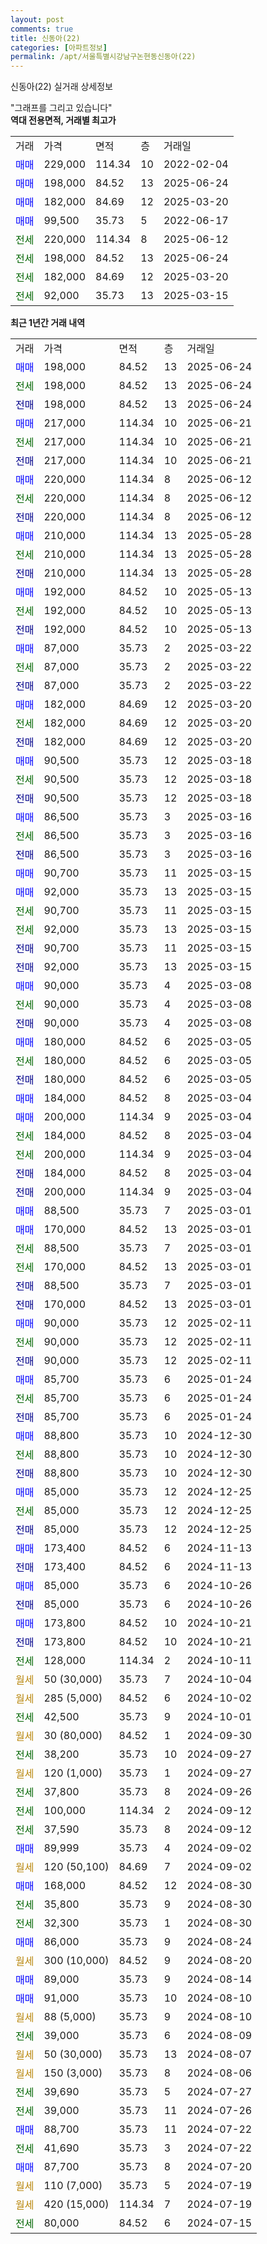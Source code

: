 ```yaml
---
layout: post
comments: true
title: 신동아(22)
categories: [아파트정보]
permalink: /apt/서울특별시강남구논현동신동아(22)
---
```


신동아(22) 실거래 상세정보

<script type="text/javascript">
  google.charts.load('current', {'packages':['line', 'corechart']});
  google.charts.setOnLoadCallback(drawChart);

  function drawChart() {
    var data = new google.visualization.DataTable();
    data.addColumn('date', '거래일');
    data.addColumn('number', "매매");
    data.addColumn('number', "전세");
    data.addColumn('number', "전매");

    data.addRows([[new Date(Date.parse("2025-06-24")), 198000, null, null], [new Date(Date.parse("2025-06-24")), null, 198000, null], [new Date(Date.parse("2025-06-24")), null, null, 198000], [new Date(Date.parse("2025-06-21")), 217000, null, null], [new Date(Date.parse("2025-06-21")), null, 217000, null], [new Date(Date.parse("2025-06-21")), null, null, 217000], [new Date(Date.parse("2025-06-12")), 220000, null, null], [new Date(Date.parse("2025-06-12")), null, 220000, null], [new Date(Date.parse("2025-06-12")), null, null, 220000], [new Date(Date.parse("2025-05-28")), 210000, null, null], [new Date(Date.parse("2025-05-28")), null, 210000, null], [new Date(Date.parse("2025-05-28")), null, null, 210000], [new Date(Date.parse("2025-05-13")), 192000, null, null], [new Date(Date.parse("2025-05-13")), null, 192000, null], [new Date(Date.parse("2025-05-13")), null, null, 192000], [new Date(Date.parse("2025-03-22")), 87000, null, null], [new Date(Date.parse("2025-03-22")), null, 87000, null], [new Date(Date.parse("2025-03-22")), null, null, 87000], [new Date(Date.parse("2025-03-20")), 182000, null, null], [new Date(Date.parse("2025-03-20")), null, 182000, null], [new Date(Date.parse("2025-03-20")), null, null, 182000], [new Date(Date.parse("2025-03-18")), 90500, null, null], [new Date(Date.parse("2025-03-18")), null, 90500, null], [new Date(Date.parse("2025-03-18")), null, null, 90500], [new Date(Date.parse("2025-03-16")), 86500, null, null], [new Date(Date.parse("2025-03-16")), null, 86500, null], [new Date(Date.parse("2025-03-16")), null, null, 86500], [new Date(Date.parse("2025-03-15")), 90700, null, null], [new Date(Date.parse("2025-03-15")), 92000, null, null], [new Date(Date.parse("2025-03-15")), null, 90700, null], [new Date(Date.parse("2025-03-15")), null, 92000, null], [new Date(Date.parse("2025-03-15")), null, null, 90700], [new Date(Date.parse("2025-03-15")), null, null, 92000], [new Date(Date.parse("2025-03-08")), 90000, null, null], [new Date(Date.parse("2025-03-08")), null, 90000, null], [new Date(Date.parse("2025-03-08")), null, null, 90000], [new Date(Date.parse("2025-03-05")), 180000, null, null], [new Date(Date.parse("2025-03-05")), null, 180000, null], [new Date(Date.parse("2025-03-05")), null, null, 180000], [new Date(Date.parse("2025-03-04")), 184000, null, null], [new Date(Date.parse("2025-03-04")), 200000, null, null], [new Date(Date.parse("2025-03-04")), null, 184000, null], [new Date(Date.parse("2025-03-04")), null, 200000, null], [new Date(Date.parse("2025-03-04")), null, null, 184000], [new Date(Date.parse("2025-03-04")), null, null, 200000], [new Date(Date.parse("2025-03-01")), 88500, null, null], [new Date(Date.parse("2025-03-01")), 170000, null, null], [new Date(Date.parse("2025-03-01")), null, 88500, null], [new Date(Date.parse("2025-03-01")), null, 170000, null], [new Date(Date.parse("2025-03-01")), null, null, 88500], [new Date(Date.parse("2025-03-01")), null, null, 170000], [new Date(Date.parse("2025-02-11")), 90000, null, null], [new Date(Date.parse("2025-02-11")), null, 90000, null], [new Date(Date.parse("2025-02-11")), null, null, 90000], [new Date(Date.parse("2025-01-24")), 85700, null, null], [new Date(Date.parse("2025-01-24")), null, 85700, null], [new Date(Date.parse("2025-01-24")), null, null, 85700], [new Date(Date.parse("2024-12-30")), 88800, null, null], [new Date(Date.parse("2024-12-30")), null, 88800, null], [new Date(Date.parse("2024-12-30")), null, null, 88800], [new Date(Date.parse("2024-12-25")), 85000, null, null], [new Date(Date.parse("2024-12-25")), null, 85000, null], [new Date(Date.parse("2024-12-25")), null, null, 85000], [new Date(Date.parse("2024-11-13")), 173400, null, null], [new Date(Date.parse("2024-11-13")), null, null, 173400], [new Date(Date.parse("2024-10-26")), 85000, null, null], [new Date(Date.parse("2024-10-26")), null, null, 85000], [new Date(Date.parse("2024-10-21")), 173800, null, null], [new Date(Date.parse("2024-10-21")), null, null, 173800], [new Date(Date.parse("2024-10-11")), null, 128000, null], [new Date(Date.parse("2024-10-04")), null, null, null], [new Date(Date.parse("2024-10-02")), null, null, null], [new Date(Date.parse("2024-10-01")), null, 42500, null], [new Date(Date.parse("2024-09-30")), null, null, null], [new Date(Date.parse("2024-09-27")), null, 38200, null], [new Date(Date.parse("2024-09-27")), null, null, null], [new Date(Date.parse("2024-09-26")), null, 37800, null], [new Date(Date.parse("2024-09-12")), null, 100000, null], [new Date(Date.parse("2024-09-12")), null, 37590, null], [new Date(Date.parse("2024-09-02")), 89999, null, null], [new Date(Date.parse("2024-09-02")), null, null, null], [new Date(Date.parse("2024-08-30")), 168000, null, null], [new Date(Date.parse("2024-08-30")), null, 35800, null], [new Date(Date.parse("2024-08-30")), null, 32300, null], [new Date(Date.parse("2024-08-24")), 86000, null, null], [new Date(Date.parse("2024-08-20")), null, null, null], [new Date(Date.parse("2024-08-14")), 89000, null, null], [new Date(Date.parse("2024-08-10")), 91000, null, null], [new Date(Date.parse("2024-08-10")), null, null, null], [new Date(Date.parse("2024-08-09")), null, 39000, null], [new Date(Date.parse("2024-08-07")), null, null, null], [new Date(Date.parse("2024-08-06")), null, null, null], [new Date(Date.parse("2024-07-27")), null, 39690, null], [new Date(Date.parse("2024-07-26")), null, 39000, null], [new Date(Date.parse("2024-07-22")), 88700, null, null], [new Date(Date.parse("2024-07-22")), null, 41690, null], [new Date(Date.parse("2024-07-20")), 87700, null, null], [new Date(Date.parse("2024-07-19")), null, null, null], [new Date(Date.parse("2024-07-19")), null, null, null], [new Date(Date.parse("2024-07-15")), null, 80000, null]]);

    var options = {
      hAxis: {
        format: 'yyyy/MM/dd'
      },    
      lineWidth: 0,
      pointsVisible: true,    
      title: '최근 1년간 유형별 실거래가 분포',
      legend: { position: 'bottom' }
    };

    var formatter = new google.visualization.NumberFormat({pattern:'###,###'} );
    formatter.format(data, 1);
    formatter.format(data, 2);
    
    setTimeout(function() {
        var chart = new google.visualization.LineChart(document.getElementById('columnchart_material'));
        chart.draw(data, (options));
        document.getElementById('loading').style.display = 'none';
    }, 200);
  }
</script>


<div id="loading" style="z-index:20; display: block; margin-left: 0px">"그래프를 그리고 있습니다"</div>
<div id="columnchart_material" style="width: 95%; margin-left: 0px; display: block"></div>
<!-- contents start -->
<b>역대 전용면적, 거래별 최고가</b>
<table class="sortable">
    <tr>
      <td>거래</td>
      <td>가격</td>
      <td>면적</td>
      <td>층</td>
      <td>거래일</td>
    </tr>
        <tr>
          <td><a style="color: blue">매매</a></td>
          <td>229,000</td>
          <td>114.34</td>
          <td>10</td>
          <td>2022-02-04</td>
        </tr>            <tr>
          <td><a style="color: blue">매매</a></td>
          <td>198,000</td>
          <td>84.52</td>
          <td>13</td>
          <td>2025-06-24</td>
        </tr>            <tr>
          <td><a style="color: blue">매매</a></td>
          <td>182,000</td>
          <td>84.69</td>
          <td>12</td>
          <td>2025-03-20</td>
        </tr>            <tr>
          <td><a style="color: blue">매매</a></td>
          <td>99,500</td>
          <td>35.73</td>
          <td>5</td>
          <td>2022-06-17</td>
        </tr>        
        <tr>
              <td><a style="color: darkgreen">전세</a></td>
              <td>220,000</td>
              <td>114.34</td>
              <td>8</td>
              <td>2025-06-12</td>
            </tr>            <tr>
              <td><a style="color: darkgreen">전세</a></td>
              <td>198,000</td>
              <td>84.52</td>
              <td>13</td>
              <td>2025-06-24</td>
            </tr>            <tr>
              <td><a style="color: darkgreen">전세</a></td>
              <td>182,000</td>
              <td>84.69</td>
              <td>12</td>
              <td>2025-03-20</td>
            </tr>            <tr>
              <td><a style="color: darkgreen">전세</a></td>
              <td>92,000</td>
              <td>35.73</td>
              <td>13</td>
              <td>2025-03-15</td>
            </tr>        
    
</table>

<b>최근 1년간 거래 내역</b>

<table class="sortable">
    <tr>
      <td>거래</td>
      <td>가격</td>
      <td>면적</td>
      <td>층</td>
      <td>거래일</td>
    </tr>
    <tr>
      <td><a style="color: blue">매매</a></td>
      <td>198,000</td>
      <td>84.52</td>
      <td>13</td>
      <td>2025-06-24</td>
    </tr>          <tr>
      <td><a style="color: darkgreen">전세</a></td>
      <td>198,000</td>
      <td>84.52</td>
      <td>13</td>
      <td>2025-06-24</td>
    </tr>          <tr>
      <td><a style="color: darkblue">전매</a></td>
      <td>198,000</td>
      <td>84.52</td>
      <td>13</td>
      <td>2025-06-24</td>
    </tr>          <tr>
      <td><a style="color: blue">매매</a></td>
      <td>217,000</td>
      <td>114.34</td>
      <td>10</td>
      <td>2025-06-21</td>
    </tr>          <tr>
      <td><a style="color: darkgreen">전세</a></td>
      <td>217,000</td>
      <td>114.34</td>
      <td>10</td>
      <td>2025-06-21</td>
    </tr>          <tr>
      <td><a style="color: darkblue">전매</a></td>
      <td>217,000</td>
      <td>114.34</td>
      <td>10</td>
      <td>2025-06-21</td>
    </tr>          <tr>
      <td><a style="color: blue">매매</a></td>
      <td>220,000</td>
      <td>114.34</td>
      <td>8</td>
      <td>2025-06-12</td>
    </tr>          <tr>
      <td><a style="color: darkgreen">전세</a></td>
      <td>220,000</td>
      <td>114.34</td>
      <td>8</td>
      <td>2025-06-12</td>
    </tr>          <tr>
      <td><a style="color: darkblue">전매</a></td>
      <td>220,000</td>
      <td>114.34</td>
      <td>8</td>
      <td>2025-06-12</td>
    </tr>          <tr>
      <td><a style="color: blue">매매</a></td>
      <td>210,000</td>
      <td>114.34</td>
      <td>13</td>
      <td>2025-05-28</td>
    </tr>          <tr>
      <td><a style="color: darkgreen">전세</a></td>
      <td>210,000</td>
      <td>114.34</td>
      <td>13</td>
      <td>2025-05-28</td>
    </tr>          <tr>
      <td><a style="color: darkblue">전매</a></td>
      <td>210,000</td>
      <td>114.34</td>
      <td>13</td>
      <td>2025-05-28</td>
    </tr>          <tr>
      <td><a style="color: blue">매매</a></td>
      <td>192,000</td>
      <td>84.52</td>
      <td>10</td>
      <td>2025-05-13</td>
    </tr>          <tr>
      <td><a style="color: darkgreen">전세</a></td>
      <td>192,000</td>
      <td>84.52</td>
      <td>10</td>
      <td>2025-05-13</td>
    </tr>          <tr>
      <td><a style="color: darkblue">전매</a></td>
      <td>192,000</td>
      <td>84.52</td>
      <td>10</td>
      <td>2025-05-13</td>
    </tr>          <tr>
      <td><a style="color: blue">매매</a></td>
      <td>87,000</td>
      <td>35.73</td>
      <td>2</td>
      <td>2025-03-22</td>
    </tr>          <tr>
      <td><a style="color: darkgreen">전세</a></td>
      <td>87,000</td>
      <td>35.73</td>
      <td>2</td>
      <td>2025-03-22</td>
    </tr>          <tr>
      <td><a style="color: darkblue">전매</a></td>
      <td>87,000</td>
      <td>35.73</td>
      <td>2</td>
      <td>2025-03-22</td>
    </tr>          <tr>
      <td><a style="color: blue">매매</a></td>
      <td>182,000</td>
      <td>84.69</td>
      <td>12</td>
      <td>2025-03-20</td>
    </tr>          <tr>
      <td><a style="color: darkgreen">전세</a></td>
      <td>182,000</td>
      <td>84.69</td>
      <td>12</td>
      <td>2025-03-20</td>
    </tr>          <tr>
      <td><a style="color: darkblue">전매</a></td>
      <td>182,000</td>
      <td>84.69</td>
      <td>12</td>
      <td>2025-03-20</td>
    </tr>          <tr>
      <td><a style="color: blue">매매</a></td>
      <td>90,500</td>
      <td>35.73</td>
      <td>12</td>
      <td>2025-03-18</td>
    </tr>          <tr>
      <td><a style="color: darkgreen">전세</a></td>
      <td>90,500</td>
      <td>35.73</td>
      <td>12</td>
      <td>2025-03-18</td>
    </tr>          <tr>
      <td><a style="color: darkblue">전매</a></td>
      <td>90,500</td>
      <td>35.73</td>
      <td>12</td>
      <td>2025-03-18</td>
    </tr>          <tr>
      <td><a style="color: blue">매매</a></td>
      <td>86,500</td>
      <td>35.73</td>
      <td>3</td>
      <td>2025-03-16</td>
    </tr>          <tr>
      <td><a style="color: darkgreen">전세</a></td>
      <td>86,500</td>
      <td>35.73</td>
      <td>3</td>
      <td>2025-03-16</td>
    </tr>          <tr>
      <td><a style="color: darkblue">전매</a></td>
      <td>86,500</td>
      <td>35.73</td>
      <td>3</td>
      <td>2025-03-16</td>
    </tr>          <tr>
      <td><a style="color: blue">매매</a></td>
      <td>90,700</td>
      <td>35.73</td>
      <td>11</td>
      <td>2025-03-15</td>
    </tr>          <tr>
      <td><a style="color: blue">매매</a></td>
      <td>92,000</td>
      <td>35.73</td>
      <td>13</td>
      <td>2025-03-15</td>
    </tr>          <tr>
      <td><a style="color: darkgreen">전세</a></td>
      <td>90,700</td>
      <td>35.73</td>
      <td>11</td>
      <td>2025-03-15</td>
    </tr>          <tr>
      <td><a style="color: darkgreen">전세</a></td>
      <td>92,000</td>
      <td>35.73</td>
      <td>13</td>
      <td>2025-03-15</td>
    </tr>          <tr>
      <td><a style="color: darkblue">전매</a></td>
      <td>90,700</td>
      <td>35.73</td>
      <td>11</td>
      <td>2025-03-15</td>
    </tr>          <tr>
      <td><a style="color: darkblue">전매</a></td>
      <td>92,000</td>
      <td>35.73</td>
      <td>13</td>
      <td>2025-03-15</td>
    </tr>          <tr>
      <td><a style="color: blue">매매</a></td>
      <td>90,000</td>
      <td>35.73</td>
      <td>4</td>
      <td>2025-03-08</td>
    </tr>          <tr>
      <td><a style="color: darkgreen">전세</a></td>
      <td>90,000</td>
      <td>35.73</td>
      <td>4</td>
      <td>2025-03-08</td>
    </tr>          <tr>
      <td><a style="color: darkblue">전매</a></td>
      <td>90,000</td>
      <td>35.73</td>
      <td>4</td>
      <td>2025-03-08</td>
    </tr>          <tr>
      <td><a style="color: blue">매매</a></td>
      <td>180,000</td>
      <td>84.52</td>
      <td>6</td>
      <td>2025-03-05</td>
    </tr>          <tr>
      <td><a style="color: darkgreen">전세</a></td>
      <td>180,000</td>
      <td>84.52</td>
      <td>6</td>
      <td>2025-03-05</td>
    </tr>          <tr>
      <td><a style="color: darkblue">전매</a></td>
      <td>180,000</td>
      <td>84.52</td>
      <td>6</td>
      <td>2025-03-05</td>
    </tr>          <tr>
      <td><a style="color: blue">매매</a></td>
      <td>184,000</td>
      <td>84.52</td>
      <td>8</td>
      <td>2025-03-04</td>
    </tr>          <tr>
      <td><a style="color: blue">매매</a></td>
      <td>200,000</td>
      <td>114.34</td>
      <td>9</td>
      <td>2025-03-04</td>
    </tr>          <tr>
      <td><a style="color: darkgreen">전세</a></td>
      <td>184,000</td>
      <td>84.52</td>
      <td>8</td>
      <td>2025-03-04</td>
    </tr>          <tr>
      <td><a style="color: darkgreen">전세</a></td>
      <td>200,000</td>
      <td>114.34</td>
      <td>9</td>
      <td>2025-03-04</td>
    </tr>          <tr>
      <td><a style="color: darkblue">전매</a></td>
      <td>184,000</td>
      <td>84.52</td>
      <td>8</td>
      <td>2025-03-04</td>
    </tr>          <tr>
      <td><a style="color: darkblue">전매</a></td>
      <td>200,000</td>
      <td>114.34</td>
      <td>9</td>
      <td>2025-03-04</td>
    </tr>          <tr>
      <td><a style="color: blue">매매</a></td>
      <td>88,500</td>
      <td>35.73</td>
      <td>7</td>
      <td>2025-03-01</td>
    </tr>          <tr>
      <td><a style="color: blue">매매</a></td>
      <td>170,000</td>
      <td>84.52</td>
      <td>13</td>
      <td>2025-03-01</td>
    </tr>          <tr>
      <td><a style="color: darkgreen">전세</a></td>
      <td>88,500</td>
      <td>35.73</td>
      <td>7</td>
      <td>2025-03-01</td>
    </tr>          <tr>
      <td><a style="color: darkgreen">전세</a></td>
      <td>170,000</td>
      <td>84.52</td>
      <td>13</td>
      <td>2025-03-01</td>
    </tr>          <tr>
      <td><a style="color: darkblue">전매</a></td>
      <td>88,500</td>
      <td>35.73</td>
      <td>7</td>
      <td>2025-03-01</td>
    </tr>          <tr>
      <td><a style="color: darkblue">전매</a></td>
      <td>170,000</td>
      <td>84.52</td>
      <td>13</td>
      <td>2025-03-01</td>
    </tr>          <tr>
      <td><a style="color: blue">매매</a></td>
      <td>90,000</td>
      <td>35.73</td>
      <td>12</td>
      <td>2025-02-11</td>
    </tr>          <tr>
      <td><a style="color: darkgreen">전세</a></td>
      <td>90,000</td>
      <td>35.73</td>
      <td>12</td>
      <td>2025-02-11</td>
    </tr>          <tr>
      <td><a style="color: darkblue">전매</a></td>
      <td>90,000</td>
      <td>35.73</td>
      <td>12</td>
      <td>2025-02-11</td>
    </tr>          <tr>
      <td><a style="color: blue">매매</a></td>
      <td>85,700</td>
      <td>35.73</td>
      <td>6</td>
      <td>2025-01-24</td>
    </tr>          <tr>
      <td><a style="color: darkgreen">전세</a></td>
      <td>85,700</td>
      <td>35.73</td>
      <td>6</td>
      <td>2025-01-24</td>
    </tr>          <tr>
      <td><a style="color: darkblue">전매</a></td>
      <td>85,700</td>
      <td>35.73</td>
      <td>6</td>
      <td>2025-01-24</td>
    </tr>          <tr>
      <td><a style="color: blue">매매</a></td>
      <td>88,800</td>
      <td>35.73</td>
      <td>10</td>
      <td>2024-12-30</td>
    </tr>          <tr>
      <td><a style="color: darkgreen">전세</a></td>
      <td>88,800</td>
      <td>35.73</td>
      <td>10</td>
      <td>2024-12-30</td>
    </tr>          <tr>
      <td><a style="color: darkblue">전매</a></td>
      <td>88,800</td>
      <td>35.73</td>
      <td>10</td>
      <td>2024-12-30</td>
    </tr>          <tr>
      <td><a style="color: blue">매매</a></td>
      <td>85,000</td>
      <td>35.73</td>
      <td>12</td>
      <td>2024-12-25</td>
    </tr>          <tr>
      <td><a style="color: darkgreen">전세</a></td>
      <td>85,000</td>
      <td>35.73</td>
      <td>12</td>
      <td>2024-12-25</td>
    </tr>          <tr>
      <td><a style="color: darkblue">전매</a></td>
      <td>85,000</td>
      <td>35.73</td>
      <td>12</td>
      <td>2024-12-25</td>
    </tr>          <tr>
      <td><a style="color: blue">매매</a></td>
      <td>173,400</td>
      <td>84.52</td>
      <td>6</td>
      <td>2024-11-13</td>
    </tr>          <tr>
      <td><a style="color: darkblue">전매</a></td>
      <td>173,400</td>
      <td>84.52</td>
      <td>6</td>
      <td>2024-11-13</td>
    </tr>          <tr>
      <td><a style="color: blue">매매</a></td>
      <td>85,000</td>
      <td>35.73</td>
      <td>6</td>
      <td>2024-10-26</td>
    </tr>          <tr>
      <td><a style="color: darkblue">전매</a></td>
      <td>85,000</td>
      <td>35.73</td>
      <td>6</td>
      <td>2024-10-26</td>
    </tr>          <tr>
      <td><a style="color: blue">매매</a></td>
      <td>173,800</td>
      <td>84.52</td>
      <td>10</td>
      <td>2024-10-21</td>
    </tr>          <tr>
      <td><a style="color: darkblue">전매</a></td>
      <td>173,800</td>
      <td>84.52</td>
      <td>10</td>
      <td>2024-10-21</td>
    </tr>          <tr>
      <td><a style="color: darkgreen">전세</a></td>
      <td>128,000</td>
      <td>114.34</td>
      <td>2</td>
      <td>2024-10-11</td>
    </tr>          <tr>
      <td><a style="color: darkgoldenrod">월세</a></td>
      <td>50 (30,000)</td>
      <td>35.73</td>
      <td>7</td>
      <td>2024-10-04</td>
    </tr>          <tr>
      <td><a style="color: darkgoldenrod">월세</a></td>
      <td>285 (5,000)</td>
      <td>84.52</td>
      <td>6</td>
      <td>2024-10-02</td>
    </tr>          <tr>
      <td><a style="color: darkgreen">전세</a></td>
      <td>42,500</td>
      <td>35.73</td>
      <td>9</td>
      <td>2024-10-01</td>
    </tr>          <tr>
      <td><a style="color: darkgoldenrod">월세</a></td>
      <td>30 (80,000)</td>
      <td>84.52</td>
      <td>1</td>
      <td>2024-09-30</td>
    </tr>          <tr>
      <td><a style="color: darkgreen">전세</a></td>
      <td>38,200</td>
      <td>35.73</td>
      <td>10</td>
      <td>2024-09-27</td>
    </tr>          <tr>
      <td><a style="color: darkgoldenrod">월세</a></td>
      <td>120 (1,000)</td>
      <td>35.73</td>
      <td>1</td>
      <td>2024-09-27</td>
    </tr>          <tr>
      <td><a style="color: darkgreen">전세</a></td>
      <td>37,800</td>
      <td>35.73</td>
      <td>8</td>
      <td>2024-09-26</td>
    </tr>          <tr>
      <td><a style="color: darkgreen">전세</a></td>
      <td>100,000</td>
      <td>114.34</td>
      <td>2</td>
      <td>2024-09-12</td>
    </tr>          <tr>
      <td><a style="color: darkgreen">전세</a></td>
      <td>37,590</td>
      <td>35.73</td>
      <td>8</td>
      <td>2024-09-12</td>
    </tr>          <tr>
      <td><a style="color: blue">매매</a></td>
      <td>89,999</td>
      <td>35.73</td>
      <td>4</td>
      <td>2024-09-02</td>
    </tr>          <tr>
      <td><a style="color: darkgoldenrod">월세</a></td>
      <td>120 (50,100)</td>
      <td>84.69</td>
      <td>7</td>
      <td>2024-09-02</td>
    </tr>          <tr>
      <td><a style="color: blue">매매</a></td>
      <td>168,000</td>
      <td>84.52</td>
      <td>12</td>
      <td>2024-08-30</td>
    </tr>          <tr>
      <td><a style="color: darkgreen">전세</a></td>
      <td>35,800</td>
      <td>35.73</td>
      <td>9</td>
      <td>2024-08-30</td>
    </tr>          <tr>
      <td><a style="color: darkgreen">전세</a></td>
      <td>32,300</td>
      <td>35.73</td>
      <td>1</td>
      <td>2024-08-30</td>
    </tr>          <tr>
      <td><a style="color: blue">매매</a></td>
      <td>86,000</td>
      <td>35.73</td>
      <td>9</td>
      <td>2024-08-24</td>
    </tr>          <tr>
      <td><a style="color: darkgoldenrod">월세</a></td>
      <td>300 (10,000)</td>
      <td>84.52</td>
      <td>9</td>
      <td>2024-08-20</td>
    </tr>          <tr>
      <td><a style="color: blue">매매</a></td>
      <td>89,000</td>
      <td>35.73</td>
      <td>9</td>
      <td>2024-08-14</td>
    </tr>          <tr>
      <td><a style="color: blue">매매</a></td>
      <td>91,000</td>
      <td>35.73</td>
      <td>10</td>
      <td>2024-08-10</td>
    </tr>          <tr>
      <td><a style="color: darkgoldenrod">월세</a></td>
      <td>88 (5,000)</td>
      <td>35.73</td>
      <td>9</td>
      <td>2024-08-10</td>
    </tr>          <tr>
      <td><a style="color: darkgreen">전세</a></td>
      <td>39,000</td>
      <td>35.73</td>
      <td>6</td>
      <td>2024-08-09</td>
    </tr>          <tr>
      <td><a style="color: darkgoldenrod">월세</a></td>
      <td>50 (30,000)</td>
      <td>35.73</td>
      <td>13</td>
      <td>2024-08-07</td>
    </tr>          <tr>
      <td><a style="color: darkgoldenrod">월세</a></td>
      <td>150 (3,000)</td>
      <td>35.73</td>
      <td>8</td>
      <td>2024-08-06</td>
    </tr>          <tr>
      <td><a style="color: darkgreen">전세</a></td>
      <td>39,690</td>
      <td>35.73</td>
      <td>5</td>
      <td>2024-07-27</td>
    </tr>          <tr>
      <td><a style="color: darkgreen">전세</a></td>
      <td>39,000</td>
      <td>35.73</td>
      <td>11</td>
      <td>2024-07-26</td>
    </tr>          <tr>
      <td><a style="color: blue">매매</a></td>
      <td>88,700</td>
      <td>35.73</td>
      <td>11</td>
      <td>2024-07-22</td>
    </tr>          <tr>
      <td><a style="color: darkgreen">전세</a></td>
      <td>41,690</td>
      <td>35.73</td>
      <td>3</td>
      <td>2024-07-22</td>
    </tr>          <tr>
      <td><a style="color: blue">매매</a></td>
      <td>87,700</td>
      <td>35.73</td>
      <td>8</td>
      <td>2024-07-20</td>
    </tr>          <tr>
      <td><a style="color: darkgoldenrod">월세</a></td>
      <td>110 (7,000)</td>
      <td>35.73</td>
      <td>5</td>
      <td>2024-07-19</td>
    </tr>          <tr>
      <td><a style="color: darkgoldenrod">월세</a></td>
      <td>420 (15,000)</td>
      <td>114.34</td>
      <td>7</td>
      <td>2024-07-19</td>
    </tr>          <tr>
      <td><a style="color: darkgreen">전세</a></td>
      <td>80,000</td>
      <td>84.52</td>
      <td>6</td>
      <td>2024-07-15</td>
    </tr>      </table>
<!-- contents end -->    

